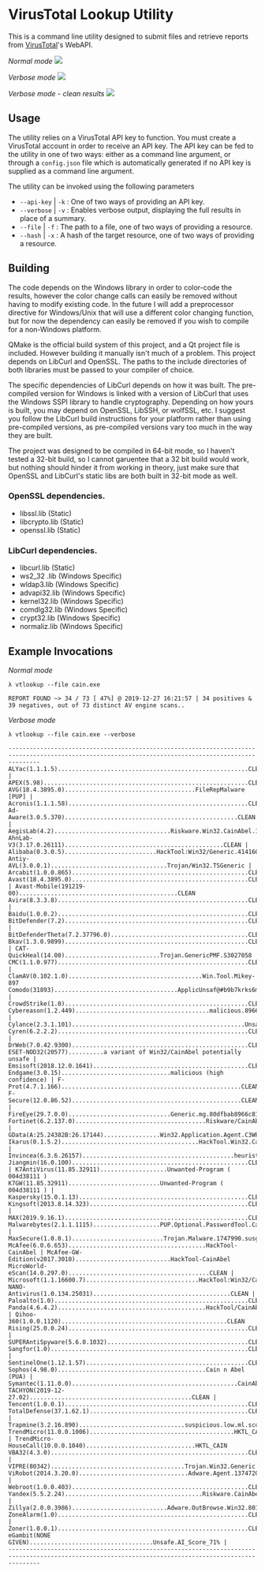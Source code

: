# VirusTotal Lookup Utility
This is a command line utility designed to submit files and retrieve reports from [VirusTotal](https://www.virustotal.com)'s WebAPI.

*Normal mode*
![](screenshots/demo1.png?raw=true)

*Verbose mode*
![](screenshots/demo2.png?raw=true)

*Verbose mode - clean results*
![](screenshots/demo3.png?raw=true)

## Usage
The utility relies on a VirusTotal API key to function. You must create a VirusTotal account in order to receive an API key.
The API key can be fed to the utility in one of two ways: either as a command line argument, or through a `config.json` file which is automatically generated if no API key is supplied as a command line argument.

The utility can be invoked using the following parameters
* `--api-key` | `-k` : One of two ways of providing an API key.
* `--verbose` | `-v` : Enables verbose output, displaying the full results in place of a summary.
* `--file` | `-f` : The path to a file, one of two ways of providing a resource.
* `--hash` | `-x` : A hash of the target resource, one of two ways of providing a resource.

## Building
The code depends on the Windows library in order to color-code the results, however the color change calls can easily be removed without having to modify existing code. In the future I will add a preprocessor directive for Windows/Unix that will use a different color changing function, but for now the dependency can easily be removed if you wish to compile for a non-Windows platform.

QMake is the official build system of this project, and a Qt project file is included. However building it manually isn't much of a problem. This project depends on LibCurl and OpenSSL. The paths to the include directories of both libraries must be passed to your compiler of choice. 

The specific dependencies of LibCurl depends on how it was built. The pre-compiled version for Windows is linked with a version of LibCurl that uses the Windows SSPI library to handle cryptography. Depending on how yours is built, you may depend on OpenSSL, LibSSH, or wolfSSL, etc. I suggest you follow the LibCurl build instructions for your platform rather than using pre-compiled versions, as pre-compiled versions vary too much in the way they are built.

The project was designed to be compiled in 64-bit mode, so I haven't tested a 32-bit build, so I cannot garuentee that a 32 bit build would work, but nothing should hinder it from working in theory, just make sure that OpenSSL and LibCurl's static libs are both built in 32-bit mode as well.

### OpenSSL dependencies.
* libssl.lib (Static)
* libcrypto.lib (Static)
* openssl.lib (Static)

### LibCurl dependencies.
* libcurl.lib (Static)
* ws2_32 .lib  (Windows Specific)
* wldap3.lib   (Windows Specific)
* advapi32.lib (Windows Specific)
* kernel32.lib (Windows Specific)
* comdlg32.lib (Windows Specific)
* crypt32.lib  (Windows Specific)
* normaliz.lib (Windows Specific)

## Example Invocations

*Normal mode*
```
λ vtlookup --file cain.exe

REPORT FOUND ~> 34 / 73 [ 47%] @ 2019-12-27 16:21:57 | 34 positives & 39 negatives, out of 73 distinct AV engine scans..
```

*Verbose mode*
```
λ vtlookup --file cain.exe --verbose

-----------------------------------------------------------------------------------------------------------------------------------------------------
ALYac(1.1.1.5)......................................................CLEAN | APEX(5.98)..........................................................CLEAN
AVG(18.4.3895.0).....................................FileRepMalware [PUP] | Acronis(1.1.1.58)...................................................CLEAN
Ad-Aware(3.0.5.370).................................................CLEAN | AegisLab(4.2).................................Riskware.Win32.CainAbel.1!c
AhnLab-V3(3.17.0.26111).............................................CLEAN | Alibaba(0.3.0.5)..........................HackTool:Win32/Generic.4141602c
Antiy-AVL(3.0.0.1).................................Trojan/Win32.TSGeneric | Arcabit(1.0.0.865)..................................................CLEAN
Avast(18.4.3895.0)..................................................CLEAN | Avast-Mobile(191219-00).............................................CLEAN
Avira(8.3.3.8)......................................................CLEAN | Baidu(1.0.0.2)......................................................CLEAN
BitDefender(7.2)....................................................CLEAN | BitDefenderTheta(7.2.37796.0).......................................CLEAN
Bkav(1.3.0.9899)....................................................CLEAN | CAT-QuickHeal(14.00)...........................Trojan.GenericPMF.S3027058
CMC(1.1.0.977)......................................................CLEAN | ClamAV(0.102.1.0)......................................Win.Tool.Mikey-897
Comodo(31893)...................................ApplicUnsaf@#b9b7krks6mnf | CrowdStrike(1.0)....................................................CLEAN
Cybereason(1.2.449)......................................malicious.8966c8 | Cylance(2.3.1.101).................................................Unsafe
Cyren(6.2.2.2)......................................................CLEAN | DrWeb(7.0.42.9300)..................................................CLEAN
ESET-NOD32(20577)..........a variant of Win32/CainAbel potentially unsafe | Emsisoft(2018.12.0.1641)............................................CLEAN
Endgame(3.0.15)...............................malicious (high confidence) | F-Prot(4.7.1.166)...................................................CLEAN
F-Secure(12.0.86.52)................................................CLEAN | FireEye(29.7.0.0).............................Generic.mg.80dfbab8966c8158
Fortinet(6.2.137.0).....................................Riskware/CainAbel | GData(A:25.24382B:26.17144)................Win32.Application.Agent.C3WP1F
Ikarus(0.1.5.2).......................................HackTool.Win32.Cain | Invincea(6.3.6.26157)...........................................heuristic
Jiangmin(16.0.100)..................................................CLEAN | K7AntiVirus(11.85.32911)...................Unwanted-Program ( 004d38111 )
K7GW(11.85.32911)..........................Unwanted-Program ( 004d38111 ) | Kaspersky(15.0.1.13)................................................CLEAN
Kingsoft(2013.8.14.323).............................................CLEAN | MAX(2019.9.16.1)....................................................CLEAN
Malwarebytes(2.1.1.1115)...................PUP.Optional.PasswordTool.Cain | MaxSecure(1.0.0.1)..........................Trojan.Malware.1747990.susgen
McAfee(6.0.6.653).......................................HackTool-CainAbel | McAfee-GW-Edition(v2017.3010)...........................HackTool-CainAbel
MicroWorld-eScan(14.0.297.0)........................................CLEAN | Microsoft(1.1.16600.7)................................HackTool:Win32/Cain
NANO-Antivirus(1.0.134.25031).......................................CLEAN | Paloalto(1.0).......................................................CLEAN
Panda(4.6.4.2)..........................................HackTool/CainAbel | Qihoo-360(1.0.0.1120)...............................................CLEAN
Rising(25.0.0.24)...................................................CLEAN | SUPERAntiSpyware(5.6.0.1032)........................................CLEAN
Sangfor(1.0)........................................................CLEAN | SentinelOne(1.12.1.57)..............................................CLEAN
Sophos(4.98.0)..........................................Cain n Abel (PUA) | Symantec(1.11.0.0)...............................................CainAbel
TACHYON(2019-12-27.02)..............................................CLEAN | Tencent(1.0.0.1)....................................................CLEAN
TotalDefense(37.1.62.1).............................................CLEAN | Trapmine(3.2.16.890)..............................suspicious.low.ml.score
TrendMicro(11.0.0.1006).........................................HKTL_CAIN | TrendMicro-HouseCall(10.0.0.1040)...............................HKTL_CAIN
VBA32(4.3.0)........................................................CLEAN | VIPRE(80342)......................................Trojan.Win32.Generic!BT
ViRobot(2014.3.20.0)...............................Adware.Agent.1374720.A | Webroot(1.0.0.403)..................................................CLEAN
Yandex(5.5.2.24).......................................Riskware.CainAbel! | Zillya(2.0.0.3986)...........................Adware.OutBrowse.Win32.80197
ZoneAlarm(1.0)......................................................CLEAN | Zoner(1.0.0.1)......................................................CLEAN
eGambit(NONE GIVEN)...................................Unsafe.AI_Score_71% |
-----------------------------------------------------------------------------------------------------------------------------------------------------

```
